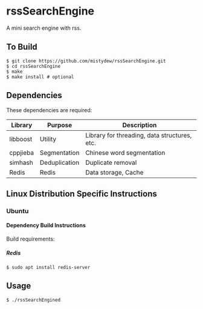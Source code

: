 # rssSearchEngine

A mini search engine with rss.

## To Build

```
$ git clone https://github.com/mistydew/rssSearchEngine.git
$ cd rssSearchEngine
$ make
$ make install # optional
```

## Dependencies

These dependencies are required:

Library  | Purpose       | Description
---------|---------------|-------------
libboost | Utility       | Library for threading, data structures, etc.
cppjieba | Segmentation  | Chinese word segmentation
simhash  | Deduplication | Duplicate removal
Redis    | Redis         | Data storage, Cache

## Linux Distribution Specific Instructions

### Ubuntu

#### Dependency Build Instructions

Build requirements:

##### Redis

```
$ sudo apt install redis-server
```

## Usage

```
$ ./rssSearchEngined
```
